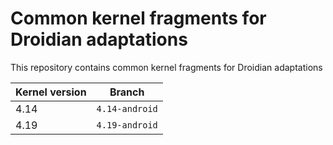 Common kernel fragments for Droidian adaptations
================================================

This repository contains common kernel fragments for Droidian
adaptations

| Kernel version | Branch         |
|----------------|----------------|
| 4.14           | `4.14-android` |
| 4.19           | `4.19-android` |

